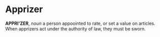 # Apprizer

**APPRI'ZER**, _noun_ a person appoointed to rate, or set a value on articles. When apprizers act under the authority of law, they must be sworn.